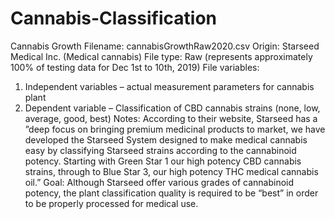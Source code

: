 # Cannabis-Classification
Cannabis Growth
Filename: cannabisGrowthRaw2020.csv
Origin: Starseed Medical Inc. (Medical cannabis)
File type: Raw (represents approximately 100% of testing data for Dec 1st to 10th, 2019)
File variables:
1. Independent variables – actual measurement parameters for cannabis plant
2. Dependent variable – Classification of CBD cannabis strains (none, low, average, good, best)
Notes:
According to their website, Starseed has a ”deep focus on bringing premium medicinal products to
market, we have developed the Starseed System designed to make medical cannabis easy by
classifying Starseed strains according to the cannabinoid potency. Starting with Green Star 1 our high
potency CBD cannabis strains, through to Blue Star 3, our high potency THC medical cannabis oil.”
Goal:
Although Starseed offer various grades of cannabinoid potency, the plant classification quality is
required to be “best” in order to be properly processed for medical use.
